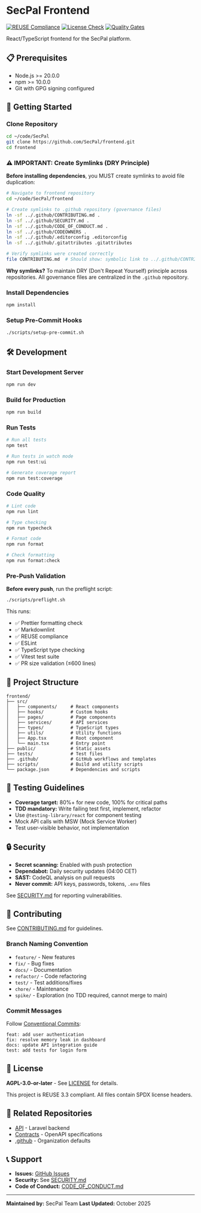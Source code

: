 <!--
SPDX-FileCopyrightText: 2025 SecPal
SPDX-License-Identifier: CC0-1.0
-->

# SecPal Frontend

[![REUSE Compliance](https://github.com/SecPal/frontend/actions/workflows/reuse.yml/badge.svg)](https://github.com/SecPal/frontend/actions/workflows/reuse.yml)
[![License Check](https://github.com/SecPal/frontend/actions/workflows/license-compatibility.yml/badge.svg)](https://github.com/SecPal/frontend/actions/workflows/license-compatibility.yml)
[![Quality Gates](https://github.com/SecPal/frontend/actions/workflows/quality.yml/badge.svg)](https://github.com/SecPal/frontend/actions/workflows/quality.yml)

React/TypeScript frontend for the SecPal platform.

## 📋 Prerequisites

- Node.js >= 20.0.0
- npm >= 10.0.0
- Git with GPG signing configured

## 🚀 Getting Started

### Clone Repository

```bash
cd ~/code/SecPal
git clone https://github.com/SecPal/frontend.git
cd frontend
```

### ⚠️ IMPORTANT: Create Symlinks (DRY Principle)

**Before installing dependencies**, you MUST create symlinks to avoid file duplication:

```bash
# Navigate to frontend repository
cd ~/code/SecPal/frontend

# Create symlinks to .github repository (governance files)
ln -sf ../.github/CONTRIBUTING.md .
ln -sf ../.github/SECURITY.md .
ln -sf ../.github/CODE_OF_CONDUCT.md .
ln -sf ../.github/CODEOWNERS .
ln -sf ../.github/.editorconfig .editorconfig
ln -sf ../.github/.gitattributes .gitattributes

# Verify symlinks were created correctly
file CONTRIBUTING.md  # Should show: symbolic link to ../.github/CONTRIBUTING.md
```

**Why symlinks?** To maintain DRY (Don't Repeat Yourself) principle across repositories. All governance files are centralized in the `.github` repository.

### Install Dependencies

```bash
npm install
```

### Setup Pre-Commit Hooks

```bash
./scripts/setup-pre-commit.sh
```

## 🛠️ Development

### Start Development Server

```bash
npm run dev
```

### Build for Production

```bash
npm run build
```

### Run Tests

```bash
# Run all tests
npm test

# Run tests in watch mode
npm run test:ui

# Generate coverage report
npm run test:coverage
```

### Code Quality

```bash
# Lint code
npm run lint

# Type checking
npm run typecheck

# Format code
npm run format

# Check formatting
npm run format:check
```

### Pre-Push Validation

**Before every push**, run the preflight script:

```bash
./scripts/preflight.sh
```

This runs:

- ✅ Prettier formatting check
- ✅ Markdownlint
- ✅ REUSE compliance
- ✅ ESLint
- ✅ TypeScript type checking
- ✅ Vitest test suite
- ✅ PR size validation (≤600 lines)

## 📁 Project Structure

```
frontend/
├── src/
│   ├── components/     # React components
│   ├── hooks/          # Custom hooks
│   ├── pages/          # Page components
│   ├── services/       # API services
│   ├── types/          # TypeScript types
│   ├── utils/          # Utility functions
│   ├── App.tsx         # Root component
│   └── main.tsx        # Entry point
├── public/             # Static assets
├── tests/              # Test files
├── .github/            # GitHub workflows and templates
├── scripts/            # Build and utility scripts
└── package.json        # Dependencies and scripts
```

## 🧪 Testing Guidelines

- **Coverage target:** 80%+ for new code, 100% for critical paths
- **TDD mandatory:** Write failing test first, implement, refactor
- Use `@testing-library/react` for component testing
- Mock API calls with MSW (Mock Service Worker)
- Test user-visible behavior, not implementation

## 🔒 Security

- **Secret scanning:** Enabled with push protection
- **Dependabot:** Daily security updates (04:00 CET)
- **SAST:** CodeQL analysis on pull requests
- **Never commit:** API keys, passwords, tokens, `.env` files

See [SECURITY.md](SECURITY.md) for reporting vulnerabilities.

## 📝 Contributing

See [CONTRIBUTING.md](CONTRIBUTING.md) for guidelines.

### Branch Naming Convention

- `feature/` - New features
- `fix/` - Bug fixes
- `docs/` - Documentation
- `refactor/` - Code refactoring
- `test/` - Test additions/fixes
- `chore/` - Maintenance
- `spike/` - Exploration (no TDD required, cannot merge to main)

### Commit Messages

Follow [Conventional Commits](https://www.conventionalcommits.org/):

```
feat: add user authentication
fix: resolve memory leak in dashboard
docs: update API integration guide
test: add tests for login form
```

## 📜 License

**AGPL-3.0-or-later** - See [LICENSE](LICENSE) for details.

This project is REUSE 3.3 compliant. All files contain SPDX license headers.

## 🔗 Related Repositories

- [API](https://github.com/SecPal/api) - Laravel backend
- [Contracts](https://github.com/SecPal/contracts) - OpenAPI specifications
- [.github](https://github.com/SecPal/.github) - Organization defaults

## 📞 Support

- **Issues:** [GitHub Issues](https://github.com/SecPal/frontend/issues)
- **Security:** See [SECURITY.md](SECURITY.md)
- **Code of Conduct:** [CODE_OF_CONDUCT.md](CODE_OF_CONDUCT.md)

---

**Maintained by:** SecPal Team
**Last Updated:** October 2025
